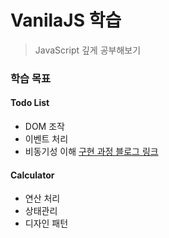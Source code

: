 # VanilaJS 학습 
> JavaScript 깊게 공부해보기
### 학습 목표
#### Todo List
- DOM 조작
- 이벤트 처리
- 비동기성 이해
[구현 과정 블로그 링크](https://velog.io/@taek2yo/Vanila-JS-%EA%B8%B0%EB%B3%B8-%EB%8B%A4%EC%A7%80%EA%B8%B0-1.-To-do-List)

#### Calculator
- 연산 처리
- 상태관리
- 디자인 패턴
